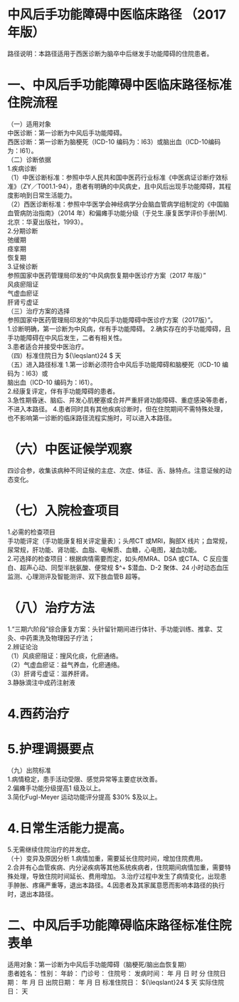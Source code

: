 # 中风后手功能障碍中医临床路径 （2017 年版）  
路径说明：本路径适用于西医诊断为脑卒中后继发手功能障碍的住院患者。  
# 一、中风后手功能障碍中医临床路径标准住院流程  
（一）适用对象  
中医诊断：第一诊断为中风后手功能障碍。  
西医诊断：第一诊断为脑梗死（ICD-10 编码为：I63）或脑出血（ICD-10编码为：I61）。  
（二）诊断依据  
1.疾病诊断  
（1）中医诊断标准：参照中华人民共和国中医药行业标准《中医病证诊断疗效标准》（ZY／T001.1-94），患者有明确的中风病史，且中风后出现手功能障碍，其程度影响到日常生活能力。  
（2）西医诊断标准：参照中华医学会神经病学分会脑血管病学组制定的《中国脑血管病防治指南》（2014 年）和偏瘫手功能分级（于兑生.康复医学评价手册[M].北京：华夏出版社，1993）。  
2.分期诊断  
弛缓期  
痉挛期  
恢复期  
3.证候诊断  
参照国家中医药管理局印发的“中风病恢复期中医诊疗方案（2017 年版）”  
风痰瘀阻证  
气虚血瘀证  
肝肾亏虚证  
（三）治疗方案的选择  
参照国家中医药管理局印发的“中风后手功能障碍中医诊疗方案（2017版）”。  
1.诊断明确，第一诊断为中风病，伴有手功能障碍。 2.确实存在的手功能障碍，且手功能障碍在中风后发生，二者有相关性。  
3.患者适合并接受中医治疗。  
（四）标准住院日为 ${\leqslant}24 $ 天  
（五）进入路径标准 1.第一诊断必须符合中风后手功能障碍和脑梗死（ICD-10 编码为：I63）或  
脑出血（ICD-10 编码为：I61）。  
2.经康复评定，伴有手功能障碍的患者。  
3.急性期昏迷、脑疝、并发心肌梗塞或合并严重肝肾功能障碍、重症感染等患者，不进入本路径。 4.患者同时具有其他疾病诊断时，但在住院期间不需特殊处理，也不影响第一诊断的临床路径流程实施时，可以进入本路径。  
# （六）中医证候学观察  
四诊合参，收集该病种不同证候的主症、次症、体征、舌、脉特点。注意证候的动态变化。  
# （七）入院检查项目  
1.必需的检查项目  
手功能评定（手功能康复相关评定量表）；头颅CT 或MRI，胸部X 线片；血常规，尿常规，肝功能、肾功能、血脂、电解质、血糖，心电图，凝血功能。  
2.可选择的检查项目：根据病情需要而定，如头颅MRA、DSA 或CTA、C 反应蛋白、超声心动、同型半胱氨酸、便常规 $^+ $潜血、D-2 聚体、24 小时动态血压监测、心理测评及智能测评、双下肢血管B 超等。  
# （八）治疗方法  
1.“三期六阶段”综合康复方案：头针留针期间进行体针、手功能训练、推拿、艾灸、中药熏洗及物理因子疗法；  
2.辨证论治  
（1）风痰瘀阻证：搜风化痰，化瘀通络。  
（2）气虚血瘀证：益气养血，化瘀通络。  
（3）肝肾亏虚证：滋养肝肾。  
3.静脉滴注中成药注射液  
# 4.西药治疗  
# 5.护理调摄要点  
（九）出院标准  
1.病情稳定，患手活动受限、感觉异常等主要症状改善。  
2.偏瘫手功能分级提高1 级及以上。  
3.简化Fugl-Meyer 运动功能评分提高 $30\% $及以上。  
#     4.日常生活能力提高。  
5.无需继续住院治疗的并发症。  
（十）变异及原因分析 1.病情加重，需要延长住院时间，增加住院费用。  
2.合并有心血管疾病、内分泌疾病等其他系统疾病者，住院期间病情加重，需要特殊处理，导致住院时间延长、费用增加。 3.治疗过程中发生了病情变化，出现患手肿胀、疼痛严重等，退出本路径。4.因患者及其家属意愿而影响本路径的执行时，退出本路径。  
# 二、中风后手功能障碍临床路径标准住院表单  
适用对象：第一诊断为中风后手功能障碍（脑梗死/脑出血恢复期）  
患者姓名：          性别：    年龄：    门诊号：         住院号：            发病时间：   年  月  日  时  分  住院日期：   年  月  日 出院日期：   年  月   日 标准住院日： ${\leqslant}24 $ 天              实际住院日：    天  
